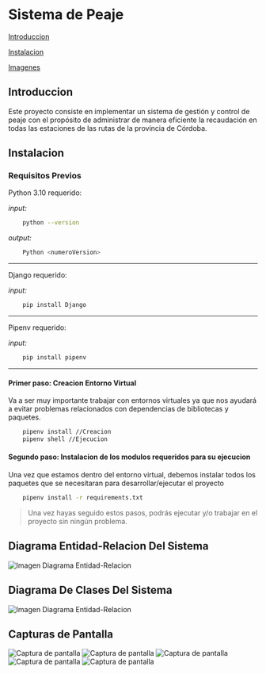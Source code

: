 # Sistema de Peaje

[Introduccion](#introduccion)

[Instalacion](#instalacion)

[Imagenes](#diagrama-entidad-relacion-del-sistema)


## Introduccion
Este proyecto consiste en implementar un sistema de gestión y control de peaje con el propósito de administrar de manera eficiente la recaudación en todas las estaciones de las rutas de la provincia de Córdoba.


## Instalacion

### Requisitos Previos

Python 3.10 requerido:

*input:*
```bash
    python --version
```

*output:*
```bash
    Python <numeroVersion>
```
<hr>

Django requerido:

*input:*
```bash
    pip install Django
```
<hr>

Pipenv requerido:

*input:*
```bash
    pip install pipenv
```

<hr>

#### Primer paso: Creacion Entorno Virtual

Va a ser muy importante trabajar con entornos virtuales ya que nos ayudará a evitar problemas relacionados con dependencias de bibliotecas y paquetes.

```bash
    pipenv install //Creacion
    pipenv shell //Ejecucion
```

#### Segundo paso: Instalacion de los modulos requeridos para su ejecucion

Una vez que estamos dentro del entorno virtual, debemos instalar todos los paquetes que se necesitaran para desarrollar/ejecutar el proyecto

```bash
    pipenv install -r requirements.txt
```

>Una vez hayas seguido estos pasos, podrás ejecutar y/o trabajar en el proyecto sin ningún problema.

## Diagrama Entidad-Relacion Del Sistema
![Imagen Diagrama Entidad-Relacion](docs/DiagramaER.jpeg)


## Diagrama De Clases Del Sistema
![Imagen Diagrama Entidad-Relacion](docs/DiagramaUML.jpeg)

## Capturas de Pantalla
![Captura de pantalla](docs/imgs/imag3e.png)
![Captura de pantalla](docs/imgs/image4.png)
![Captura de pantalla](docs/imgs/image2.png)
![Captura de pantalla](docs/imgs/image.png)
![Captura de pantalla](docs/imgs/imag56e.png)
